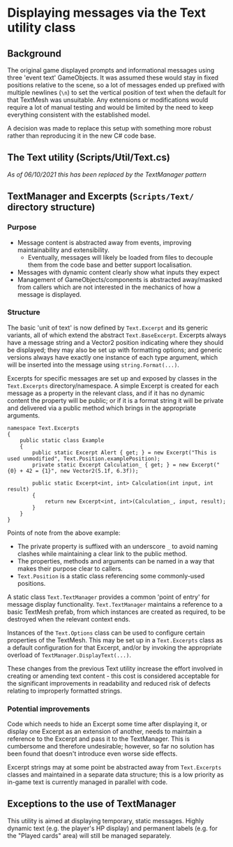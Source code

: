 # Displaying messages via the Text utility class

## Background

The original game displayed prompts and informational messages using three 'event text' GameObjects. It was assumed these would stay in fixed positions relative to the scene, so a lot of messages ended up prefixed with multiple newlines (`\n`) to set the vertical position of text when the default for that TextMesh was unsuitable. Any extensions or modifications would require a lot of manual testing and would be limited by the need to keep everything consistent with the established model.

A decision was made to replace this setup with something more robust rather than reproducing it in the new C# code base.

## The Text utility (Scripts/Util/Text.cs)

*As of 06/10/2021 this has been replaced by the TextManager pattern*

## TextManager and Excerpts (`Scripts/Text/` directory structure)

### Purpose

- Message content is abstracted away from events, improving maintainability and extensibility.
  - Eventually, messages will likely be loaded from files to decouple them from the code base and better support localisation.
- Messages with dynamic content clearly show what inputs they expect
- Management of GameObjects/components is abstracted away/masked from callers which are not interested in the mechanics of how a message is displayed.

### Structure

The basic 'unit of text' is now defined by `Text.Excerpt` and its generic variants, all of which extend the abstract `Text.BaseExcerpt`. Excerpts always have a message string and a Vector2 position indicating where they should be displayed; they may also be set up with formatting options; and generic versions always have exactly one instance of each type argument, which will be inserted into the message using `string.Format(...)`.

Excerpts for specific messages are set up and exposed by classes in the `Text.Excerpts` directory/namespace. A simple Excerpt is created for each message as a property in the relevant class, and if it has no dynamic content the property will be public; or if it is a format string it will be private and delivered via a public method which brings in the appropriate arguments.

```
namespace Text.Excerpts
{
    public static class Example
    {
        public static Excerpt Alert { get; } = new Excerpt("This is used unmodified", Text.Position.examplePosition);
        private static Excerpt Calculation_ { get; } = new Excerpt("{0} + 42 = {1}", new Vector2(5.1f, 6.3f));

        public static Excerpt<int, int> Calculation(int input, int result)
        {
            return new Excerpt<int, int>(Calculation_, input, result);
        }
    }
}
```

Points of note from the above example:

- The private property is suffixed with an underscore `_` to avoid naming clashes while maintaining a clear link to the public method.
- The properties, methods and arguments can be named in a way that makes their purpose clear to callers.
- `Text.Position` is a static class referencing some commonly-used positions.

A static class `Text.TextManager` provides a common 'point of entry' for message display functionality. `Text.TextManager` maintains a reference to a basic TextMesh prefab, from which instances are created as required, to be destroyed when the relevant context ends.

Instances of the `Text.Options` class can be used to configure certain properties of the TextMesh. This may be set up in a `Text.Excerpts` class as a default configuration for that Excerpt, and/or by invoking the appropriate overload of `TextManager.DisplayText(...)`.

These changes from the previous Text utility increase the effort involved in creating or amending text content - this cost is considered acceptable for the significant improvements in readability and reduced risk of defects relating to improperly formatted strings.

### Potential improvements

Code which needs to hide an Excerpt some time after displaying it, or display one Excerpt as an extension of another, needs to maintain a reference to the Excerpt and pass it to the TextManager. This is cumbersome and therefore undesirable; however, so far no solution has been found that doesn't introduce even worse side effects.

Excerpt strings may at some point be abstracted away from `Text.Excerpts` classes and maintained in a separate data structure; this is a low priority as in-game text is currently managed in parallel with code.

## Exceptions to the use of TextManager

This utility is aimed at displaying temporary, static messages. Highly dynamic text (e.g. the player's HP display) and permanent labels (e.g. for the "Played cards" area) will still be managed separately.
